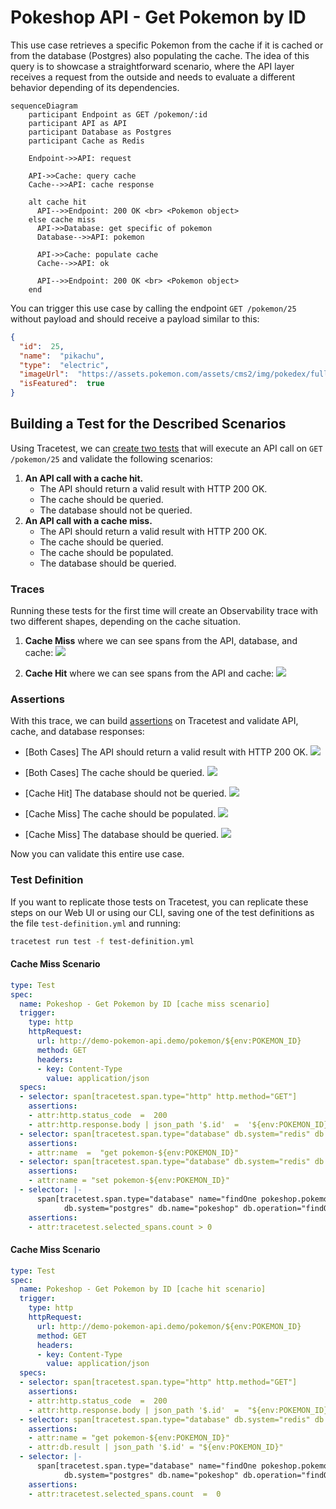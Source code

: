 # Pokeshop API - Get Pokemon by ID

This use case retrieves a specific Pokemon from the cache if it is cached or from the database (Postgres) also populating the cache. The idea of this query is to showcase a straightforward scenario, where the API layer receives a request from the outside and needs to evaluate a different behavior depending of its dependencies.

```mermaid
sequenceDiagram
    participant Endpoint as GET /pokemon/:id
    participant API as API
    participant Database as Postgres
    participant Cache as Redis
    
    Endpoint->>API: request

    API->>Cache: query cache
    Cache-->>API: cache response

    alt cache hit
      API-->>Endpoint: 200 OK <br> <Pokemon object>
    else cache miss
      API->>Database: get specific of pokemon
      Database-->>API: pokemon

      API->>Cache: populate cache
      Cache-->>API: ok

      API-->>Endpoint: 200 OK <br> <Pokemon object>
    end
```

You can trigger this use case by calling the endpoint `GET /pokemon/25` without payload and should receive a payload similar to this: 
```json
{
  "id":  25,
  "name":  "pikachu",
  "type":  "electric",
  "imageUrl":  "https://assets.pokemon.com/assets/cms2/img/pokedex/full/025.png",
  "isFeatured":  true
}
```

## Building a Test for the Described Scenarios

Using Tracetest, we can [create two tests](../../../web-ui/creating-tests.md) that will execute an API call on `GET /pokemon/25` and validate the following scenarios:
1. **An API call with a cache hit.**
   - The API should return a valid result with HTTP 200 OK.
   - The cache should be queried.
   - The database should not be queried.
2. **An API call with a cache miss.**
   - The API should return a valid result with HTTP 200 OK.
   - The cache should be queried.
   - The cache should be populated.
   - The database should be queried.

### Traces

Running these tests for the first time will create an Observability trace with two different shapes, depending on the cache situation.

1. **Cache Miss** where we can see spans from the API, database, and cache:
![](../images/get-pokemon-by-id-trace-cachemiss.png)

2. **Cache Hit** where we can see spans from the API and cache:
![](../images/get-pokemon-by-id-trace-cachehit.png)

### Assertions

With this trace, we can build [assertions](../../../concepts/assertions.md) on Tracetest and validate API, cache, and database responses:

- [Both Cases] The API should return a valid result with HTTP 200 OK.
![](../images/get-pokemon-by-id-api-test-spec.png)

- [Both Cases] The cache should be queried.
![](../images/get-pokemon-by-id-redis-query-test-spec.png)

- [Cache Hit] The database should not be queried.
![](../images/get-pokemon-by-id-db-no-query-test-spec.png)

- [Cache Miss] The cache should be populated.
![](../images/get-pokemon-by-id-redis-set-test-spec.png)

- [Cache Miss] The database should be queried.
![](../images/get-pokemon-by-id-db-query-test-spec.png)

Now you can validate this entire use case.

### Test Definition

If you want to replicate those tests on Tracetest, you can replicate these steps on our Web UI or using our CLI, saving one of the test definitions as the file `test-definition.yml` and running:

```sh
tracetest run test -f test-definition.yml
```

#### Cache Miss Scenario

```yaml
type: Test
spec:
  name: Pokeshop - Get Pokemon by ID [cache miss scenario]
  trigger:
    type: http
    httpRequest:
      url: http://demo-pokemon-api.demo/pokemon/${env:POKEMON_ID}
      method: GET
      headers:
      - key: Content-Type
        value: application/json
  specs:
  - selector: span[tracetest.span.type="http" http.method="GET"]
    assertions:
    - attr:http.status_code  =  200
    - attr:http.response.body | json_path '$.id'  =  '${env:POKEMON_ID}'
  - selector: span[tracetest.span.type="database" db.system="redis" db.operation="get"]
    assertions:
    - attr:name  =  "get pokemon-${env:POKEMON_ID}"
  - selector: span[tracetest.span.type="database" db.system="redis" db.operation="set"]
    assertions:
    - attr:name = "set pokemon-${env:POKEMON_ID}"
  - selector: |-
      span[tracetest.span.type="database" name="findOne pokeshop.pokemon"
            db.system="postgres" db.name="pokeshop" db.operation="findOne" db.sql.table="pokemon"]
    assertions:
    - attr:tracetest.selected_spans.count > 0
```

#### Cache Miss Scenario

```yml
type: Test
spec:
  name: Pokeshop - Get Pokemon by ID [cache hit scenario]
  trigger:
    type: http
    httpRequest:
      url: http://demo-pokemon-api.demo/pokemon/${env:POKEMON_ID}
      method: GET
      headers:
      - key: Content-Type
        value: application/json
  specs:
  - selector: span[tracetest.span.type="http" http.method="GET"]
    assertions:
    - attr:http.status_code  =  200
    - attr:http.response.body | json_path '$.id'  =  "${env:POKEMON_ID}"
  - selector: span[tracetest.span.type="database" db.system="redis" db.operation="get"]
    assertions:
    - attr:name = "get pokemon-${env:POKEMON_ID}"
    - attr:db.result | json_path '$.id' = "${env:POKEMON_ID}"
  - selector: |-
      span[tracetest.span.type="database" name="findOne pokeshop.pokemon"
            db.system="postgres" db.name="pokeshop" db.operation="findOne" db.sql.table="pokemon"]
    assertions:
    - attr:tracetest.selected_spans.count  =  0
```
